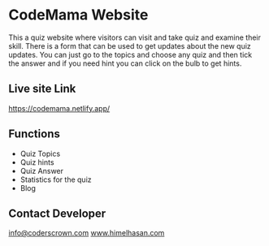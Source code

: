 # CodeMama Website

This a quiz website where visitors can visit and take quiz and examine their skill. There is a form that can be used to get updates about the new quiz updates. You can just go to the topics and choose any quiz and then tick the answer and if you need hint you can click on the bulb to get hints.

## Live site Link

https://codemama.netlify.app/

## Functions

- Quiz Topics
- Quiz hints
- Quiz Answer
- Statistics for the quiz
- Blog

## Contact Developer

info@coderscrown.com
www.himelhasan.com
